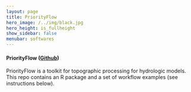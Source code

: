 ```yaml
---
layout: page
title: PriorityFlow
hero_image: /../img/black.jpg
hero_height: is_fullheight
show_sidebar: false
menubar: softwares
---
```


#### PriorityFlow ([Github](https://github.com/lecondon/PriorityFlow))

PriorityFlow is a toolkit for topographic processing for hydrologic models. This repo contains an R package and a set of workflow examples (see instructions below).